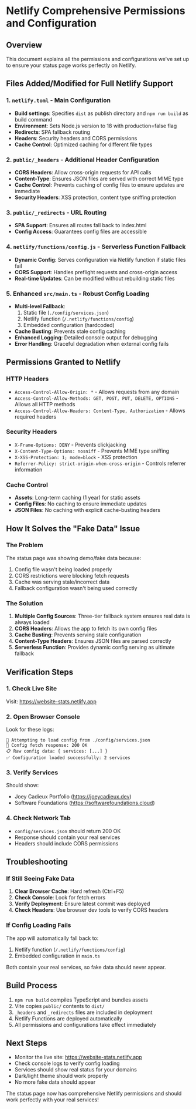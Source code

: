 # Netlify Comprehensive Permissions and Configuration

## Overview
This document explains all the permissions and configurations we've set up to ensure your status page works perfectly on Netlify.

## Files Added/Modified for Full Netlify Support

### 1. `netlify.toml` - Main Configuration
- **Build settings**: Specifies `dist` as publish directory and `npm run build` as build command
- **Environment**: Sets Node.js version to 18 with production=false flag
- **Redirects**: SPA fallback routing
- **Headers**: Security headers and CORS permissions
- **Cache Control**: Optimized caching for different file types

### 2. `public/_headers` - Additional Header Configuration
- **CORS Headers**: Allow cross-origin requests for API calls
- **Content-Type**: Ensures JSON files are served with correct MIME type
- **Cache Control**: Prevents caching of config files to ensure updates are immediate
- **Security Headers**: XSS protection, content type sniffing protection

### 3. `public/_redirects` - URL Routing
- **SPA Support**: Ensures all routes fall back to index.html
- **Config Access**: Guarantees config files are accessible

### 4. `netlify/functions/config.js` - Serverless Function Fallback
- **Dynamic Config**: Serves configuration via Netlify function if static files fail
- **CORS Support**: Handles preflight requests and cross-origin access
- **Real-time Updates**: Can be modified without rebuilding static files

### 5. Enhanced `src/main.ts` - Robust Config Loading
- **Multi-level Fallback**: 
  1. Static file (`./config/services.json`)
  2. Netlify function (`/.netlify/functions/config`)
  3. Embedded configuration (hardcoded)
- **Cache Busting**: Prevents stale config caching
- **Enhanced Logging**: Detailed console output for debugging
- **Error Handling**: Graceful degradation when external config fails

## Permissions Granted to Netlify

### HTTP Headers
- `Access-Control-Allow-Origin: *` - Allows requests from any domain
- `Access-Control-Allow-Methods: GET, POST, PUT, DELETE, OPTIONS` - Allows all HTTP methods
- `Access-Control-Allow-Headers: Content-Type, Authorization` - Allows required headers

### Security Headers
- `X-Frame-Options: DENY` - Prevents clickjacking
- `X-Content-Type-Options: nosniff` - Prevents MIME type sniffing
- `X-XSS-Protection: 1; mode=block` - XSS protection
- `Referrer-Policy: strict-origin-when-cross-origin` - Controls referrer information

### Cache Control
- **Assets**: Long-term caching (1 year) for static assets
- **Config Files**: No caching to ensure immediate updates
- **JSON Files**: No caching with explicit cache-busting headers

## How It Solves the "Fake Data" Issue

### The Problem
The status page was showing demo/fake data because:
1. Config file wasn't being loaded properly
2. CORS restrictions were blocking fetch requests
3. Cache was serving stale/incorrect data
4. Fallback configuration wasn't being used correctly

### The Solution
1. **Multiple Config Sources**: Three-tier fallback system ensures real data is always loaded
2. **CORS Headers**: Allows the app to fetch its own config files
3. **Cache Busting**: Prevents serving stale configuration
4. **Content-Type Headers**: Ensures JSON files are parsed correctly
5. **Serverless Function**: Provides dynamic config serving as ultimate fallback

## Verification Steps

### 1. Check Live Site
Visit: https://website-stats.netlify.app

### 2. Open Browser Console
Look for these logs:
```
🔄 Attempting to load config from ./config/services.json
📡 Config fetch response: 200 OK
📋 Raw config data: { services: [...] }
✅ Configuration loaded successfully: 2 services
```

### 3. Verify Services
Should show:
- Joey Cadieux Portfolio (https://joeycadieux.dev)
- Software Foundations (https://softwarefoundations.cloud)

### 4. Check Network Tab
- `config/services.json` should return 200 OK
- Response should contain your real services
- Headers should include CORS permissions

## Troubleshooting

### If Still Seeing Fake Data
1. **Clear Browser Cache**: Hard refresh (Ctrl+F5)
2. **Check Console**: Look for fetch errors
3. **Verify Deployment**: Ensure latest commit was deployed
4. **Check Headers**: Use browser dev tools to verify CORS headers

### If Config Loading Fails
The app will automatically fall back to:
1. Netlify function (`/.netlify/functions/config`)
2. Embedded configuration in `main.ts`

Both contain your real services, so fake data should never appear.

## Build Process
1. `npm run build` compiles TypeScript and bundles assets
2. Vite copies `public/` contents to `dist/`
3. `_headers` and `_redirects` files are included in deployment
4. Netlify Functions are deployed automatically
5. All permissions and configurations take effect immediately

## Next Steps
- Monitor the live site: https://website-stats.netlify.app
- Check console logs to verify config loading
- Services should show real status for your domains
- Dark/light theme should work properly
- No more fake data should appear

The status page now has comprehensive Netlify permissions and should work perfectly with your real services!
